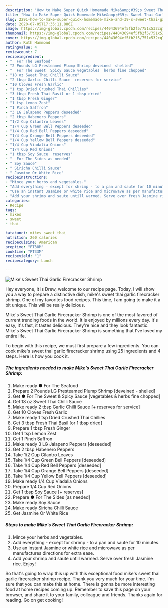 ```yaml
---
description: "How to Make Super Quick Homemade Mike&amp;#39;s Sweet Thai Garlic Firecracker Shrimp"
title: "How to Make Super Quick Homemade Mike&amp;#39;s Sweet Thai Garlic Firecracker Shrimp"
slug: 2291-how-to-make-super-quick-homemade-mike-and-39-s-sweet-thai-garlic-firecracker-shrimp
date: 2020-07-05T17:35:11.886Z
image: https://img-global.cpcdn.com/recipes/44043694ef5fb2f5/751x532cq70/mikes-sweet-thai-garlic-firecracker-shrimp-recipe-main-photo.jpg
thumbnail: https://img-global.cpcdn.com/recipes/44043694ef5fb2f5/751x532cq70/mikes-sweet-thai-garlic-firecracker-shrimp-recipe-main-photo.jpg
cover: https://img-global.cpcdn.com/recipes/44043694ef5fb2f5/751x532cq70/mikes-sweet-thai-garlic-firecracker-shrimp-recipe-main-photo.jpg
author: Ruth Hammond
ratingvalue: 4
reviewcount: 7
recipeingredient:
- "  For The Seafood"
- "2 Pounds LG Presteamed Plump Shrimp deveined  shelled"
- "  For The Sweet  Spicy Sauce vegetables  herbs fine chopped"
- "18 oz Sweet Thai Chilli Sauce"
- "2 tbsp Garlic Chilli Sauce  reserves for service"
- "10 Cloves Fresh Garlic"
- "1 tsp Dried Crushed Thai Chillies"
- "3 tbsp Fresh Thai Basil or 1 tbsp dried"
- "1 tbsp Fresh Ginger"
- "1 tsp Lemon Zest"
- "1 Pinch Saffron"
- "3 LG Jalapeno Peppers deseeded"
- "2 tbsp Habenero Peppers"
- "1/2 Cup Cilantro Leaves"
- "1/4 Cup Green Bell Peppers deseeded"
- "1/4 Cup Red Bell Peppers deseeded"
- "1/4 Cup Orange Bell Peppers deseeded"
- "1/4 Cup Yellow Bell Peppers deseeded"
- "1/4 Cup Viadalia Onions"
- "1/4 Cup Red Onions"
- "1 tbsp Soy Sauce  reserves"
- "  For The Sides as needed"
- " Soy Sauce"
- " Siricha Chilli Sauce"
- " Jasmine Or White Rice"
recipeinstructions:
- "Mince your herbs and vegetables."
- "Add everything - except for shrimp - to a pan and saute for 10 minutes."
- "Use an instant Jasmine or white rice and microwave as per manufactures directions for extra ease."
- "Add your shrimp and saute untill warmed. Serve over fresh Jasmine rice. Enjoy!"
categories:
- Recipe
tags:
- mikes
- sweet
- thai

katakunci: mikes sweet thai 
nutrition: 260 calories
recipecuisine: American
preptime: "PT38M"
cooktime: "PT33M"
recipeyield: "1"
recipecategory: Lunch

---
```



![Mike&#39;s Sweet Thai Garlic Firecracker Shrimp](https://img-global.cpcdn.com/recipes/44043694ef5fb2f5/751x532cq70/mikes-sweet-thai-garlic-firecracker-shrimp-recipe-main-photo.jpg)

Hey everyone, it is Drew, welcome to our recipe page. Today, I will show you a way to prepare a distinctive dish, mike&#39;s sweet thai garlic firecracker shrimp. One of my favorites food recipes. This time, I am going to make it a bit unique. This will be really delicious.



Mike&#39;s Sweet Thai Garlic Firecracker Shrimp is one of the most favored of current trending foods in the world. It is enjoyed by millions every day. It's easy, it's fast, it tastes delicious. They're nice and they look fantastic. Mike&#39;s Sweet Thai Garlic Firecracker Shrimp is something that I've loved my entire life.


To begin with this recipe, we must first prepare a few ingredients. You can cook mike&#39;s sweet thai garlic firecracker shrimp using 25 ingredients and 4 steps. Here is how you cook it.

<!--inarticleads1-->

##### The ingredients needed to make Mike&#39;s Sweet Thai Garlic Firecracker Shrimp:

1. Make ready  ● For The Seafood
1. Prepare 2 Pounds LG Presteamed Plump Shrimp [deveined - shelled]
1. Get  ● For The Sweet &amp; Spicy Sauce [vegetables &amp; herbs fine chopped]
1. Get 18 oz Sweet Thai Chilli Sauce
1. Make ready 2 tbsp Garlic Chilli Sauce [+ reserves for service]
1. Get 10 Cloves Fresh Garlic
1. Make ready 1 tsp Dried Crushed Thai Chillies
1. Get 3 tbsp Fresh Thai Basil [or 1 tbsp dried]
1. Prepare 1 tbsp Fresh Ginger
1. Get 1 tsp Lemon Zest
1. Get 1 Pinch Saffron
1. Make ready 3 LG Jalapeno Peppers [deseeded]
1. Get 2 tbsp Habenero Peppers
1. Take 1/2 Cup Cilantro Leaves
1. Take 1/4 Cup Green Bell Peppers [deseeded]
1. Take 1/4 Cup Red Bell Peppers [deseeded]
1. Take 1/4 Cup Orange Bell Peppers [deseeded]
1. Take 1/4 Cup Yellow Bell Peppers [deseeded]
1. Make ready 1/4 Cup Viadalia Onions
1. Prepare 1/4 Cup Red Onions
1. Get 1 tbsp Soy Sauce [+ reserves]
1. Prepare  ● For The Sides [as needed]
1. Make ready  Soy Sauce
1. Make ready  Siricha Chilli Sauce
1. Get  Jasmine Or White Rice




<!--inarticleads2-->

##### Steps to make Mike&#39;s Sweet Thai Garlic Firecracker Shrimp:

1. Mince your herbs and vegetables.
1. Add everything - except for shrimp - to a pan and saute for 10 minutes.
1. Use an instant Jasmine or white rice and microwave as per manufactures directions for extra ease.
1. Add your shrimp and saute untill warmed. Serve over fresh Jasmine rice. Enjoy!




So that's going to wrap this up with this exceptional food mike&#39;s sweet thai garlic firecracker shrimp recipe. Thank you very much for your time. I'm sure that you can make this at home. There is gonna be more interesting food at home recipes coming up. Remember to save this page on your browser, and share it to your family, colleague and friends. Thanks again for reading. Go on get cooking!
